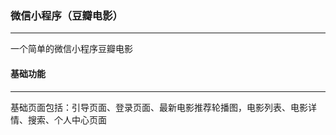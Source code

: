 ### 微信小程序（豆瓣电影）
*****
一个简单的微信小程序豆瓣电影

#### 基础功能
*****
基础页面包括：引导页面、登录页面、最新电影推荐轮播图，电影列表、电影详情、搜索、个人中心页面

